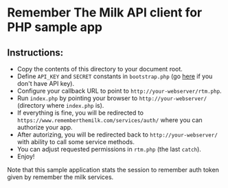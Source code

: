 # Remember The Milk API client for PHP sample app

## Instructions:

 - Copy the contents of this directory to your document root.
 - Define `API_KEY` and `SECRET` constants in `bootstrap.php` (go [here](https://www.rememberthemilk.com/services/api/keys.rtm) if you don't have API key).
 - Configure your callback URL to point to `http://your-webserver/rtm.php`.
 - Run `index.php` by pointing your browser to `http://your-webserver/` (directory where `index.php` is).
 - If everything is fine, you will be redirected to `https://www.rememberthemilk.com/services/auth/` where you can authorize your app.
 - After autorizing, you will be redirected back to `http://your-webserver/` with ability to call some service methods.
 - You can adjust requested permissions in `rtm.php` (the last `catch`).
 - Enjoy!

 Note that this sample application stats the session to remember auth token given by remember the milk services.
 